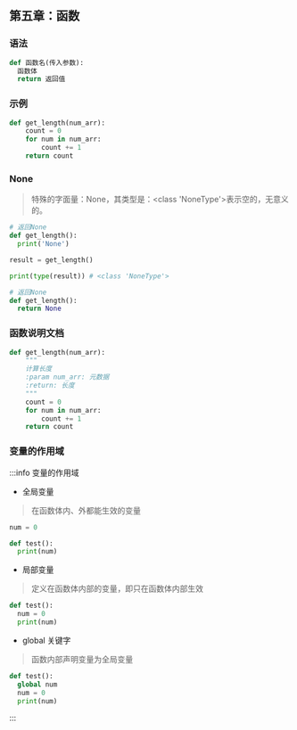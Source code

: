 ## 第五章：函数

### 语法

```python
def 函数名(传入参数):
  函数体
  return 返回值
```

### 示例

```python
def get_length(num_arr):
    count = 0
    for num in num_arr:
        count += 1
    return count
```

### None

> 特殊的字面量：None，其类型是：<class 'NoneType'>表示空的，无意义的。

```python
# 返回None
def get_length():
  print('None')

result = get_length()

print(type(result)) # <class 'NoneType'>

# 返回None
def get_length():
  return None
```

### 函数说明文档

```python
def get_length(num_arr):
    """
    计算长度
    :param num_arr: 元数据
    :return: 长度
    """
    count = 0
    for num in num_arr:
        count += 1
    return count
```

### 变量的作用域

:::info 变量的作用域

- 全局变量

> 在函数体内、外都能生效的变量

```python
num = 0

def test():
  print(num)
```

- 局部变量

> 定义在函数体内部的变量，即只在函数体内部生效

```python
def test():
  num = 0
  print(num)
```

- global 关键字

> 函数内部声明变量为全局变量

```python
def test():
  global num
  num = 0
  print(num)
```

:::
